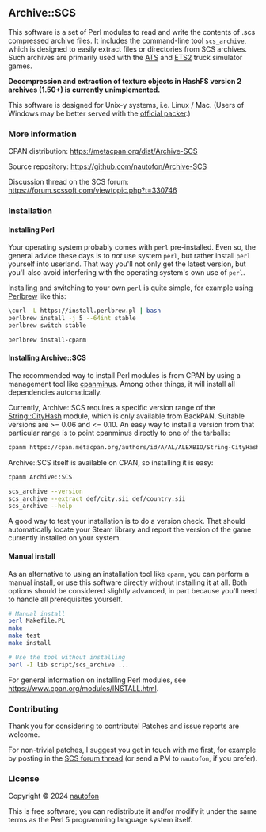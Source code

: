 ## Archive::SCS

This software is a set of Perl modules to read and write the contents
of .scs compressed archive files. It includes the command-line tool
`scs_archive`, which is designed to easily extract files or directories
from SCS archives.
Such archives are primarily used with the
[ATS](https://americantrucksimulator.com/) and
[ETS2](https://eurotrucksimulator2.com/) truck simulator games.

**Decompression and extraction of texture objects in HashFS version 2
archives (1.50+) is currently unimplemented.**

This software is designed for Unix-y systems, i.e. Linux / Mac.
(Users of Windows may be better served with the
[official packer](https://modding.scssoft.com/wiki/Documentation/Tools/Game_Archive_Packer).)

### More information

CPAN distribution:
https://metacpan.org/dist/Archive-SCS

Source repository:
https://github.com/nautofon/Archive-SCS

Discussion thread on the SCS forum:
https://forum.scssoft.com/viewtopic.php?t=330746

### Installation

#### Installing Perl

Your operating system probably comes with `perl` pre-installed. Even so,
the general advice these days is to *not* use system `perl`, but rather
install `perl` yourself into userland. That way you'll not only get the
latest version, but you'll also avoid interfering with the operating
system's own use of `perl`.

Installing and switching to your own `perl` is quite simple,
for example using [Perlbrew](https://perlbrew.pl/) like this:

```sh
\curl -L https://install.perlbrew.pl | bash
perlbrew install -j 5 --64int stable
perlbrew switch stable

perlbrew install-cpanm
```

#### Installing Archive::SCS

The recommended way to install Perl modules is from CPAN by using a
management tool like [cpanminus](https://metacpan.org/pod/App::cpanminus).
Among other things, it will install all dependencies automatically.

Currently, Archive::SCS requires a specific version range of the
[String::CityHash](https://metacpan.org/release/ALEXBIO/String-CityHash-0.10/view/lib/String/CityHash.pm)
module, which is only available from BackPAN. Suitable versions
are >= 0.06 and <= 0.10. An easy way to install a version from that
particular range is to point cpanminus directly to one of the tarballs:

```sh
cpanm https://cpan.metacpan.org/authors/id/A/AL/ALEXBIO/String-CityHash-0.10.tar.gz
```

Archive::SCS itself is available on CPAN, so installing it is easy:

```sh
cpanm Archive::SCS

scs_archive --version
scs_archive --extract def/city.sii def/country.sii
scs_archive --help
```

A good way to test your installation is to do a version check.
That should automatically locate your Steam library and report the
version of the game currently installed on your system.

#### Manual install

As an alternative to using an installation tool like `cpanm`, you
can perform a manual install, or use this software directly without
installing it at all. Both options should be considered slightly
advanced, in part because you'll need to handle all prerequisites
yourself.

```sh
# Manual install
perl Makefile.PL
make
make test
make install

# Use the tool without installing
perl -I lib script/scs_archive ...
```

For general information on installing Perl modules, see
<https://www.cpan.org/modules/INSTALL.html>.

### Contributing

Thank you for considering to contribute! Patches and issue reports
are welcome.

For non-trivial patches, I suggest you get in touch with me first,
for example by posting in the
[SCS forum thread](https://forum.scssoft.com/viewtopic.php?t=330746)
(or send a PM to `nautofon`, if you prefer).

### License

Copyright © 2024 [nautofon](https://github.com/nautofon)

This is free software; you can redistribute it and/or modify it under
the same terms as the Perl 5 programming language system itself.
